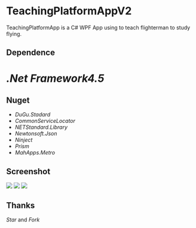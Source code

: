 # TeachingPlatformAppV2

TeachingPlatformApp is a C# WPF App using to teach flighterman to study flying.

## Dependence

# *.Net Framework4.5*

##  Nuget

* *DuGu.Stadard*
* *CommonServiceLocator*
* *NETStandard.Library*
* *Newtonsoft.Json*
* *Ninject*
* *Prism*
* *MahApps.Metro*

## Screenshot

<img src="https://github.com/Peefy/TeachingPlatformAppV2/blob/master/screenshots/TeachingPlatform1.png"/>

<img src="https://github.com/Peefy/TeachingPlatformAppV2/blob/master/screenshots/TeachingPlatform2.png"/>

<img src="https://github.com/Peefy/TeachingPlatformAppV2/blob/master/screenshots/TeachingPlatform3.png"/>

## Thanks

*Star* and *Fork*

